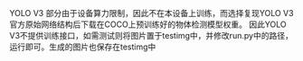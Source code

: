 YOLO V3 部分由于设备算力限制，因此不在本设备上训练，而选择复现YOLO V3官方原始网络结构后下载在COCO上预训练好的物体检测模型权重。
因此YOLO V3不提供训练接口，如需测试则将图片置于testimg中，并修改run.py中的路径，运行即可。生成的图片也保存在testimg中